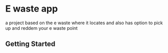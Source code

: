# E waste app

a project based on the e waste where it locates and also has option to pick up and reddem your e waste point

## Getting Started


